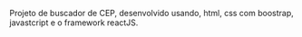 Projeto de buscador de CEP, desenvolvido usando, html, css com boostrap, javastcript e o framework reactJS.
